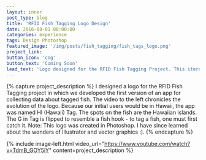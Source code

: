 ```yaml
---
layout: inner
post_type: blog
title: 'RFID Fish Tagging Logo Design'
date: 2016-08-01 00:00:00
categories: experience
tags: Design Photoshop
featured_image: '/img/posts/fish_tagging/fish_tags_logo.png'
project_link:
button_icon: 'cog'
button_text: 'Coming Soon'
lead_text: 'Logo designed for the RFID Fish Tagging Project. This iteration of the app was designed for out initial testers in Hawaii.'
---
```

{% capture project_description %}
I designed a logo for the RFID Fish Tagging project in which we developed the first version of an app for collecting data about tagged fish. The video to the left chronicles the evolution of the logo.
Because our initial users would be in Hawaii, the app was named HI (Hawaii) Tag. The spots on the fish are the Hawaiian islands. The G in Tag is flipped to resemble a fish hook - to tag a fish, one must first catch it.
Note: This logo was created in Photoshop. I have since learned about the wonders of Illustrator and vector graphics :).
{% endcapture %}

{% include image-left.html video_url="https://www.youtube.com/watch?v=TdmB_GOY5iY" content=project_description %}
